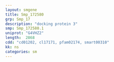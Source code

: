 ```yaml
---
layout: smgene
title: Smp_172580
grp: Smp_17
description: "docking protein 3"
smp: Smp_172580.1
uniprot: "G4VHZ2"
length:  2868
cdd: "cd01202, cl17171, pfam02174, smart00310"
kk: ns
categories: sm
---
```

